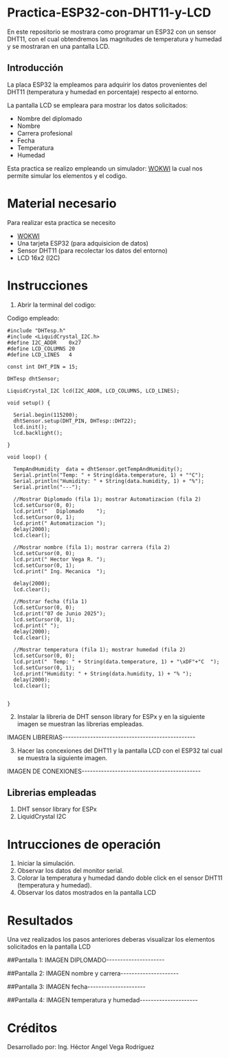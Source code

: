 # Practica-ESP32-con-DHT11-y-LCD
En este repositorio se mostrara como programar un ESP32 con un sensor DHT11, con el cual obtendremos las magnitudes de temperatura y humedad y se mostraran en una pantalla LCD.

## Introducción 

La placa ESP32 la empleamos para adquirir los datos provenientes del DHT11 (temperatura y humedad en porcentaje) respecto al entorno. 

La pantalla LCD se empleara para mostrar los datos solicitados:
- Nombre del diplomado
- Nombre
- Carrera profesional
- Fecha
- Temperatura
- Humedad

Esta practica se realizo empleando un simulador: [WOKWI](www.wokwi.com) la cual nos permite simular los elementos y el codigo.

# Material necesario

Para realizar esta practica se necesito
- [WOKWI](www.wokwi.com)
- Una tarjeta ESP32 (para adquisicion de datos)
- Sensor DHT11 (para recolectar los datos del entorno)
- LCD 16x2 (I2C)

# Instrucciones
1. Abrir la terminal del codigo:

Codigo empleado:
```
#include "DHTesp.h"
#include <LiquidCrystal_I2C.h>
#define I2C_ADDR    0x27
#define LCD_COLUMNS 20
#define LCD_LINES   4

const int DHT_PIN = 15;

DHTesp dhtSensor;

LiquidCrystal_I2C lcd(I2C_ADDR, LCD_COLUMNS, LCD_LINES);

void setup() {

  Serial.begin(115200);
  dhtSensor.setup(DHT_PIN, DHTesp::DHT22);
  lcd.init();
  lcd.backlight();

}

void loop() {

  TempAndHumidity  data = dhtSensor.getTempAndHumidity();
  Serial.println("Temp: " + String(data.temperature, 1) + "°C");
  Serial.println("Humidity: " + String(data.humidity, 1) + "%");
  Serial.println("---");
  
  //Mostrar Diplomado (fila 1); mostrar Automatizacion (fila 2)
  lcd.setCursor(0, 0);
  lcd.print("   Diplomado    ");
  lcd.setCursor(0, 1);
  lcd.print(" Automatizacion ");
  delay(2000);
  lcd.clear();

  //Mostrar nombre (fila 1); mostrar carrera (fila 2)
  lcd.setCursor(0, 0);
  lcd.print(" Hector Vega R. ");
  lcd.setCursor(0, 1);
  lcd.print(" Ing. Mecanica  ");
  
  delay(2000);
  lcd.clear();

  //Mostrar fecha (fila 1)
  lcd.setCursor(0, 0);
  lcd.print("07 de Junio 2025");
  lcd.setCursor(0, 1);
  lcd.print(" ");
  delay(2000);
  lcd.clear();

  //Mostrar temperatura (fila 1); mostrar humedad (fila 2)
  lcd.setCursor(0, 0);
  lcd.print("  Temp: " + String(data.temperature, 1) + "\xDF"+"C  ");
  lcd.setCursor(0, 1);
  lcd.print("Humidity: " + String(data.humidity, 1) + "% ");
  delay(2000);
  lcd.clear();


}
```

2. Instalar la libreria de DHT senson library for ESPx y en la siguiente imagen se muestran las librerias empleadas.

IMAGEN LIBRERIAS------------------------------------------------

3. Hacer las concexiones del DHT11 y la pantalla LCD con el ESP32  tal cual se muestra la siguiente imagen.

IMAGEN DE CONEXIONES-------------------------------------------

## Librerias empleadas
1. DHT sensor library for ESPx
2. LiquidCrystal I2C

# Intrucciones de operación

1. Iniciar la simulación.
2. Observar los datos del monitor serial.
3. Colorar la temperatura y humedad dando doble click en el sensor DHT11 (temperatura y humedad).
4. Observar los datos mostrados en la pantalla LCD

# Resultados

Una vez realizados los pasos anteriores deberas visualizar los elementos solicitados en la pantalla LCD

##Pantalla 1:
IMAGEN DIPLOMADO---------------------

##Pantalla 2:
IMAGEN nombre y carrera---------------------

##Pantalla 3:
IMAGEN fecha---------------------

##Pantalla 4:
IMAGEN temperatura y humedad---------------------


# Créditos

Desarrollado por: Ing. Héctor Angel Vega Rodríguez




